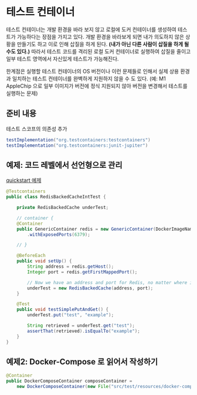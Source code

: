 # 테스트 컨테이너

테스트 컨테이너는 개발 환경을 바라 보지 않고 로컬에 도커 컨테이너를 생성하여 테스트가 가능하다는 장점을 가지고 있다. 개발 환경을 바라보게 되면 내가 의도하지 않은 상황을 만들기도 하고 이로 인해 삽질을 하게 된다. **(내가 아닌 다른 사람이 삽질을 하게 될 수도 있다.)** 따라서 테스트 코드를 격리된 로컬 도커 컨테이너로 실행하여 삽질을 줄이고 일부 테스트 영역에서 자신있게 테스트가 가능해진다.

한계점은 실행할 테스트 컨테이너의 OS 버전이나 이런 문제들로 인해서 실제 상용 환경과 일치하는 테스트 컨테이너를 완벽하게 지원하지 않을 수 도 있다. (예: M1 AppleChip 으로 일부 이미지가 버전에 정식 지원되지 않아 버전을 변경해서 테스트를 실행하는 문제)

## 준비 내용

테스트 스코프의 의존성 추가

```gradle
testImplementation("org.testcontainers:testcontainers")
testImplementation("org.testcontainers:junit-jupiter")
```

## 예제: 코드 레벨에서 선언형으로 관리

[quickstart 예제](https://www.testcontainers.org/quickstart/junit_5_quickstart/)

```java
@Testcontainers
public class RedisBackedCacheIntTest {

    private RedisBackedCache underTest;

    // container {
    @Container
    public GenericContainer redis = new GenericContainer(DockerImageName.parse("redis:5.0.3-alpine"))
        .withExposedPorts(6379);

    // }

    @BeforeEach
    public void setUp() {
        String address = redis.getHost();
        Integer port = redis.getFirstMappedPort();

        // Now we have an address and port for Redis, no matter where it is running
        underTest = new RedisBackedCache(address, port);
    }

    @Test
    public void testSimplePutAndGet() {
        underTest.put("test", "example");

        String retrieved = underTest.get("test");
        assertThat(retrieved).isEqualTo("example");
    }
}
```

## 예제2: Docker-Compose 로 읽어서 작성하기

```java
@Container
public DockerComposeContainer composeContainer =
    new DockerComposeContainer(new File("src/test/resources/docker-compose.yml"));
```
